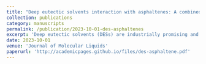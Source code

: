 ```yaml
---
title: "Deep eutectic solvents interaction with asphaltenes: A combined experimental and molecular dynamics study"
collection: publications
category: manuscripts
permalink: /publication/2023-10-01-des-asphaltenes
excerpt: 'Deep eutectic solvents (DESs) are industrially promising and possess numerous applications in diverse areas such as metal processing, synthesis media, synthesis of nanoparticles, gas sequestration and many more. We investigated how various DESs (reline, ethaline and glyceline) affected the separation of pure asphaltene from organic solvents. Our experimental-simulations synergistic study showed that glyceline and reline efficiently separated asphaltenes from toluene and n-heptane, respectively. '
date: 2023-10-01
venue: 'Journal of Molecular Liquids'
paperurl: 'http://academicpages.github.io/files/des-asphaltene.pdf'
---
```


